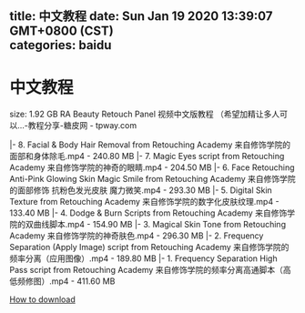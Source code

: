 
title: 中文教程
date: Sun Jan 19 2020 13:39:07 GMT+0800 (CST)    
categories: baidu
---

# 中文教程
size: 1.92 GB
 RA Beauty Retouch Panel 视频中文版教程 （希望加精让多人可以...-教程分享-糖皮网 - tpway.com
 
|- 8. Facial & Body Hair Removal from Retouching Academy 来自修饰学院的面部和身体除毛.mp4 - 240.80 MB
|- 7. Magic Eyes script from Retouching Academy 来自修饰学院的神奇的眼睛.mp4 - 204.50 MB
|- 6. Face Retouching Anti-Pink Glowing Skin  Magic Smile from Retouching Academy 来自修饰学院的面部修饰 抗粉色发光皮肤 魔力微笑.mp4 - 293.30 MB
|- 5. Digital Skin Texture from Retouching Academy 来自修饰学院的数字化皮肤纹理.mp4 - 133.40 MB
|- 4. Dodge & Burn Scripts from Retouching Academy 来自修饰学院的双曲线脚本.mp4 - 154.90 MB
|- 3. Magical Skin Tone from Retouching Academy 来自修饰学院的神奇肤色.mp4 - 296.30 MB
|- 2. Frequency Separation (Apply Image) script from Retouching Academy 来自修饰学院的频率分离（应用图像）.mp4 - 189.80 MB
|- 1. Frequency Separation High Pass script from Retouching Academy 来自修饰学院的频率分离高通脚本（高低频修图）.mp4 - 411.60 MB

[How to download](https://bpcam.bemobtrk.com/go/2ceec3aa-1ca2-46d6-b9ff-aaa5c184517c?jno=5306)